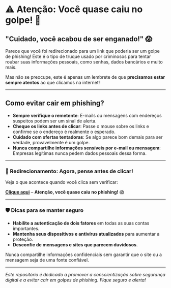 # ⚠️ Atenção: Você quase caiu no golpe! 🚨

## "Cuidado, você acabou de ser enganado!" 😱

Parece que você foi redirecionado para um link que poderia ser um golpe de phishing! Este é o tipo de truque usado por criminosos para tentar roubar suas informações pessoais, como senhas, dados bancários e muito mais.

Mas não se preocupe, este é apenas um lembrete de que **precisamos estar sempre atentos** ao que clicamos na internet!

---

## Como evitar cair em phishing?

- **Sempre verifique o remetente**: E-mails ou mensagens com endereços suspeitos podem ser um sinal de alerta.
- **Cheque os links antes de clicar**: Passe o mouse sobre os links e confirme se o endereço é realmente o esperado.
- **Cuidado com ofertas tentadoras**: Se algo parece bom demais para ser verdade, provavelmente é um golpe.
- **Nunca compartilhe informações sensíveis por e-mail ou mensagem**: Empresas legítimas nunca pedem dados pessoais dessa forma.

---

### 🔗 Redirecionamento: Agora, pense antes de clicar!

Veja o que acontece quando você clica sem verificar:

[**Clique aqui**](https://devjoseotavio.github.io/EvitePhishing/) – **Atenção, você quase caiu no phishing!** 😱

---

### 🛡️ Dicas para se manter seguro

- **Habilite a autenticação de dois fatores** em todas as suas contas importantes.
- **Mantenha seus dispositivos e antivírus atualizados** para aumentar a proteção.
- **Desconfie de mensagens e sites que parecem duvidosos**.

Nunca compartilhe informações confidenciais sem garantir que o site ou a mensagem seja de uma fonte confiável.

---

*Este repositório é dedicado a promover a conscientização sobre segurança digital e a evitar cair em golpes de phishing. Fique seguro e alerta!*
